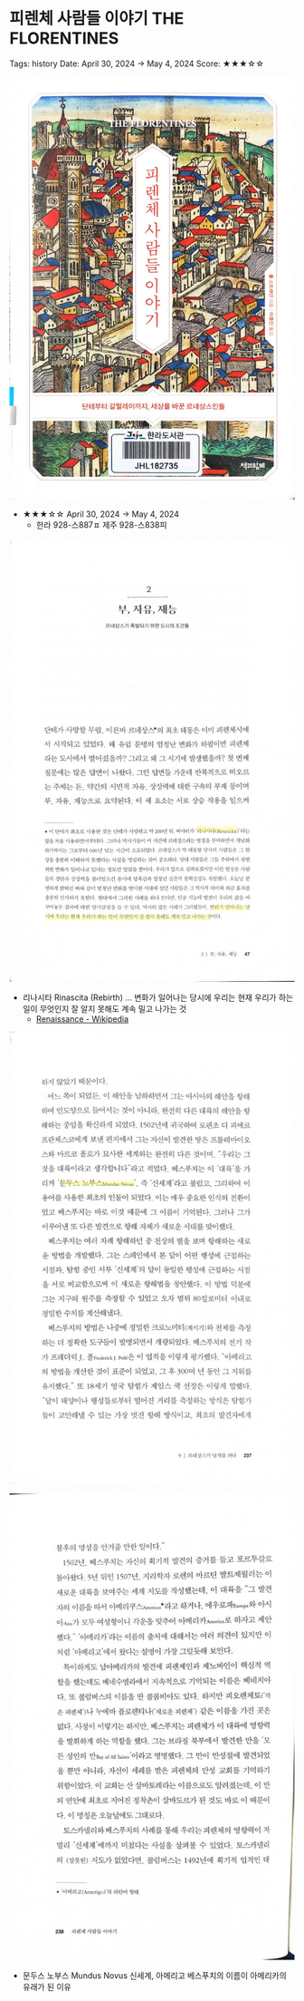 # 피렌체 사람들 이야기 THE FLORENTINES

Tags: history
Date: April 30, 2024 → May 4, 2024
Score: ★★★☆☆

![the_florentines_0.jpg](the_florentines/the_florentines_0.jpg)

- ★★★☆☆ April 30, 2024 → May 4, 2024
    - 한라 928-스887ㅍ 제주 928-스838피

![the_florentines_1.jpg](the_florentines/the_florentines_1.jpg)

- 리나시타 Rinascita (Rebirth) … 변화가 일어나는 당시에 우리는 현재 우리가 하는 일이 무엇인지 잘 알지 못해도 계속 밀고 나가는 것
    - [Renaissance - Wikipedia](https://en.wikipedia.org/wiki/Renaissance)

![the_florentines_2.jpg](the_florentines/the_florentines_2.jpg)

![the_florentines_3.jpg](the_florentines/the_florentines_3.jpg)

- 문두스 노부스 Mundus Novus 신세계, 아메리고 베스푸치의 이름이 아메리카의 유래가 된 이유
